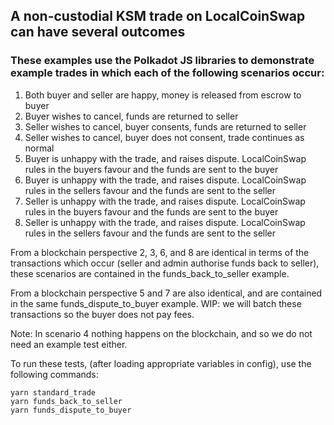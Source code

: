 ## A non-custodial KSM trade on LocalCoinSwap can have several outcomes

### These examples use the Polkadot JS libraries to demonstrate example trades in which each of the following scenarios occur:

1. Both buyer and seller are happy, money is released from escrow to buyer  
2. Buyer wishes to cancel, funds are returned to seller
3. Seller wishes to cancel, buyer consents, funds are returned to seller
4. Seller wishes to cancel, buyer does not consent, trade continues as normal
5. Buyer is unhappy with the trade, and raises dispute. LocalCoinSwap rules in the buyers favour and the funds are sent to the buyer
6. Buyer is unhappy with the trade, and raises dispute. LocalCoinSwap rules in the sellers favour and the funds are sent to the seller
7. Seller is unhappy with the trade, and raises dispute. LocalCoinSwap rules in the buyers favour and the funds are sent to the buyer
8. Seller is unhappy with the trade, and raises dispute. LocalCoinSwap rules in the sellers favour and the funds are sent to the seller

From a blockchain perspective 2, 3, 6, and 8 are identical in terms of the transactions which occur (seller and admin authorise funds back to seller), these scenarios are contained in the funds_back_to_seller example.

From a blockchain perspective 5 and 7 are also identical, and are contained in the same funds_dispute_to_buyer example. WIP: we will batch these transactions so the buyer does not pay fees.

Note: In scenario 4 nothing happens on the blockchain, and so we do not need an example test either.

To run these tests, (after loading appropriate variables in config), use the following commands:
```
yarn standard_trade
yarn funds_back_to_seller
yarn funds_dispute_to_buyer
```
